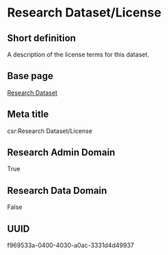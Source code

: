 # Research Dataset/License
## Short definition
A description of the license terms for this dataset.
## Base page
[Research Dataset](https://github.com/EuroCRIS/CASRAI-Dictionairies/blob/main/Objects/Research%20Dataset.md)
## Meta title
csr:Research Dataset/License
## Research Admin Domain
True
## Research Data Domain
False
## UUID
f969533a-0400-4030-a0ac-3331d4d49937
